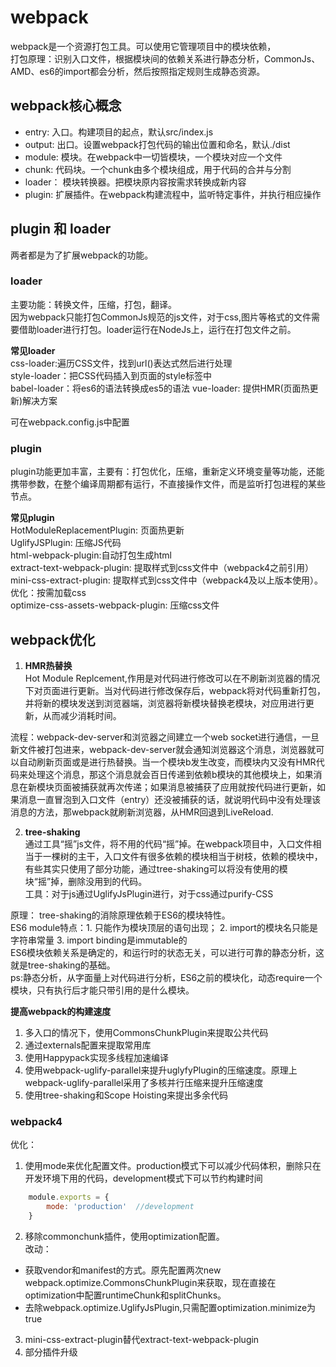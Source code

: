 # webpack  
webpack是一个资源打包工具。可以使用它管理项目中的模块依赖，  
打包原理：识别入口文件，根据模块间的依赖关系进行静态分析，CommonJs、AMD、es6的import都会分析，然后按照指定规则生成静态资源。  

## webpack核心概念  
* entry: 入口。构建项目的起点，默认src/index.js  
* output: 出口。设置webpack打包代码的输出位置和命名，默认./dist  
* module: 模块。在webpack中一切皆模块，一个模块对应一个文件     
* chunk: 代码块。一个chunk由多个模块组成，用于代码的合并与分割  
* loader： 模块转换器。把模块原内容按需求转换成新内容  
* plugin: 扩展插件。在webpack构建流程中，监听特定事件，并执行相应操作

## plugin 和 loader  
两者都是为了扩展webpack的功能。  

### loader  
主要功能：转换文件，压缩，打包，翻译。  
因为webpack只能打包CommonJs规范的js文件，对于css,图片等格式的文件需要借助loader进行打包。loader运行在NodeJs上，运行在打包文件之前。

**常见loader**  
css-loader:遍历CSS文件，找到url()表达式然后进行处理  
style-loader：把CSS代码插入到页面的style标签中  
babel-loader：将es6的语法转换成es5的语法
vue-loader: 提供HMR(页面热更新)解决方案  

可在webpack.config.js中配置

### plugin  
plugin功能更加丰富，主要有：打包优化，压缩，重新定义环境变量等功能，还能携带参数，在整个编译周期都有运行，不直接操作文件，而是监听打包进程的某些节点。  

**常见plugin**  
HotModuleReplacementPlugin: 页面热更新  
UglifyJSPlugin: 压缩JS代码  
html-webpack-plugin:自动打包生成html  
extract-text-webpack-plugin: 提取样式到css文件中（webpack4之前引用）  
mini-css-extract-plugin: 提取样式到css文件中（webpack4及以上版本使用）。优化：按需加载css  
optimize-css-assets-webpack-plugin: 压缩css文件    

## webpack优化  
1. **HMR热替换**  
Hot Module Replcement,作用是对代码进行修改可以在不刷新浏览器的情况下对页面进行更新。当对代码进行修改保存后，webpack将对代码重新打包，并将新的模块发送到浏览器端，浏览器将新模块替换老模块，对应用进行更新，从而减少消耗时间。  

流程：webpack-dev-server和浏览器之间建立一个web socket进行通信，一旦新文件被打包进来，webpack-dev-server就会通知浏览器这个消息，浏览器就可以自动刷新页面或是进行热替换。当一个模块b发生改变，而模块内又没有HMR代码来处理这个消息，那这个消息就会百日传递到依赖b模块的其他模块上，如果消息在新模块页面被捕获就再次传递；如果消息被捕获了应用就按代码进行更新，如果消息一直冒泡到入口文件（entry）还没被捕获的话，就说明代码中没有处理该消息的方法，那webpack就刷新浏览器，从HMR回退到LiveReload.   


2. **tree-shaking**  
通过工具“摇”js文件，将不用的代码“摇”掉。在webpack项目中，入口文件相当于一棵树的主干，入口文件有很多依赖的模块相当于树枝，依赖的模块中，有些其实只使用了部分功能，通过tree-shaking可以将没有使用的模块“摇”掉，删除没用到的代码。  
工具：对于js通过UglifyJsPlugin进行，对于css通过purify-CSS  

原理： tree-shaking的消除原理依赖于ES6的模块特性。  
ES6 module特点：1. 只能作为模块顶层的语句出现； 2. import的模块名只能是字符串常量 3. import binding是immutable的  
ES6模块依赖关系是确定的，和运行时的状态无关，可以进行可靠的静态分析，这就是tree-shaking的基础。  
ps:静态分析，从字面量上对代码进行分析，ES6之前的模块化，动态require一个模块，只有执行后才能只带引用的是什么模块。

**提高webpack的构建速度**  
1. 多入口的情况下，使用CommonsChunkPlugin来提取公共代码  
2. 通过externals配置来提取常用库  
3. 使用Happypack实现多线程加速编译  
4. 使用webpack-uglify-parallel来提升uglyfyPlugin的压缩速度。原理上webpack-uglify-parallel采用了多核并行压缩来提升压缩速度  
5. 使用tree-shaking和Scope Hoisting来提出多余代码

### webpack4  
优化：  
1. 使用mode来优化配置文件。production模式下可以减少代码体积，删除只在开发环境下用的代码，development模式下可以节约构建时间  
```js
    module.exports = {
        mode: 'production'  //development
    }
```  
2. 移除commonchunk插件，使用optimization配置。  
改动：  
* 获取vendor和manifest的方式。原先配置两次new webpack.optimize.CommonsChunkPlugin来获取，现在直接在optimization中配置runtimeChunk和splitChunks。  
* 去除webpack.optimize.UglifyJsPlugin,只需配置optimization.minimize为true  
3. mini-css-extract-plugin替代extract-text-webpack-plugin  
4. 部分插件升级


